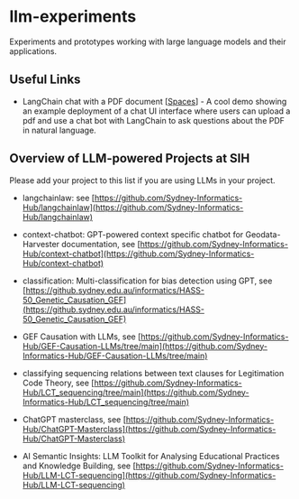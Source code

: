 # llm-experiments
Experiments and prototypes working with large language models and their applications.


## Useful Links

- LangChain chat with a PDF document [[Spaces](https://huggingface.co/spaces/hlydecker/langchain-chat-with-pdf-openai)] - A cool demo showing an example deployment of a chat UI interface where users can upload a pdf and use a chat bot with LangChain to ask questions about the PDF in natural language.

## Overview of LLM-powered Projects at SIH

Please add your project to this list if you are using LLMs in your project.

- langchainlaw: see [https://github.com/Sydney-Informatics-Hub/langchainlaw](https://github.com/Sydney-Informatics-Hub/langchainlaw)

- context-chatbot: GPT-powered context specific chatbot for Geodata-Harvester documentation, see [https://github.com/Sydney-Informatics-Hub/context-chatbot](https://github.com/Sydney-Informatics-Hub/context-chatbot)

- classification: Multi-classification for bias detection using GPT, see [https://github.sydney.edu.au/informatics/HASS-50_Genetic_Causation_GEF](https://github.sydney.edu.au/informatics/HASS-50_Genetic_Causation_GEF)

- GEF Causation with LLMs, see [https://github.com/Sydney-Informatics-Hub/GEF-Causation-LLMs/tree/main](https://github.com/Sydney-Informatics-Hub/GEF-Causation-LLMs/tree/main)

- classifying sequencing relations between text clauses for Legitimation Code Theory, see [https://github.com/Sydney-Informatics-Hub/LCT_sequencing/tree/main](https://github.com/Sydney-Informatics-Hub/LCT_sequencing/tree/main)

- ChatGPT masterclass, see [https://github.com/Sydney-Informatics-Hub/ChatGPT-Masterclass](https://github.com/Sydney-Informatics-Hub/ChatGPT-Masterclass)

- AI Semantic Insights: LLM Toolkit for Analysing Educational Practices and Knowledge Building, see [https://github.com/Sydney-Informatics-Hub/LLM-LCT-sequencing](https://github.com/Sydney-Informatics-Hub/LLM-LCT-sequencing)
